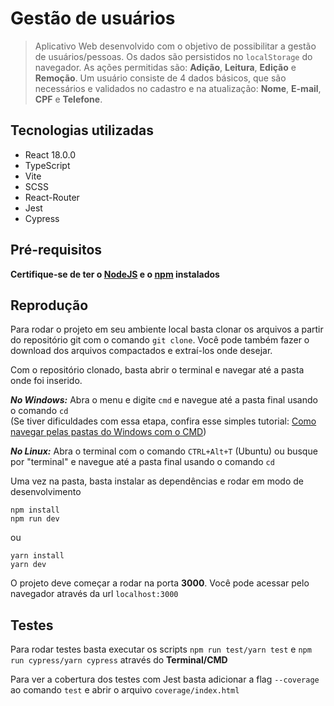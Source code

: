 # Gestão de usuários

> Aplicativo Web desenvolvido com o objetivo de possibilitar a gestão de usuários/pessoas. Os dados são persistidos no `localStorage` do navegador.
As ações permitidas são: **Adição**, **Leitura**, **Edição** e **Remoção**.
Um usuário consiste de 4 dados básicos, que são necessários e validados no cadastro e na atualização: **Nome**, **E-mail**, **CPF** e **Telefone**.

## Tecnologias utilizadas

- React 18.0.0
- TypeScript
- Vite
- SCSS
- React-Router
- Jest
- Cypress

## Pré-requisitos

**Certifique-se de ter o [NodeJS](https://nodejs.org/en/download/) e o [npm](https://docs.npmjs.com/downloading-and-installing-node-js-and-npm) instalados**

## Reprodução

Para rodar o projeto em seu ambiente local basta clonar os arquivos a partir do repositório git com o comando `git clone`. Você pode também fazer o
download dos arquivos compactados e extraí-los onde desejar.

Com o repositório clonado, basta abrir o terminal e navegar até a pasta onde foi inserido.

***No Windows:*** Abra o menu e digite `cmd` e navegue até a pasta final usando o comando `cd`<br>
(Se tiver dificuldades com essa etapa, confira esse simples tutorial: [Como navegar pelas pastas do Windows com o CMD](https://www.howtogeek.com/659411/how-to-change-directories-in-command-prompt-on-windows-10/#:~:text=If%20the%20folder%20you%20want,window%2C%20and%20then%20press%20Enter.&text=The%20directory%20you%20switched%20to%20will%20be%20reflected%20in%20the%20command%20line.))

***No Linux:*** Abra o terminal com o comando `CTRL+Alt+T` (Ubuntu) ou busque por "terminal" e navegue até a pasta final usando o comando `cd`<br>

Uma vez na pasta, basta instalar as dependências e rodar em modo de desenvolvimento
```
npm install
npm run dev
```
ou
```
yarn install
yarn dev
```
O projeto deve começar a rodar na porta **3000**. Você pode acessar pelo navegador através da url `localhost:3000`

## Testes

Para rodar testes basta executar os scripts `npm run test/yarn test` e `npm run cypress/yarn cypress` através do **Terminal/CMD**

Para ver a cobertura dos testes com Jest basta adicionar a flag `--coverage` ao comando `test` e abrir o arquivo `coverage/index.html`
